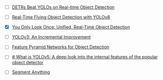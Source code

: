 - [ ] [DETRs Beat YOLOs on Real-time Object Detection](https://arxiv.org/pdf/2304.08069)
- [ ] [Real-Time Flying Object Detection with YOLOv8](https://arxiv.org/pdf/2305.09972)
- [x] [You Only Look Once: Unified, Real-Time Object Detection](https://arxiv.org/pdf/1506.02640)
- [ ] [YOLOv3: An Incremental Improvement](https://arxiv.org/pdf/1804.02767)
- [ ] [Feature Pyramid Networks for Object Detection](https://arxiv.org/pdf/1612.03144)
- [ ] [# What is YOLOv5: A deep look into the internal features of the popular object detector](https://arxiv.org/pdf/2407.20892v1)
- [ ] [Segment Anything](https://arxiv.org/pdf/2304.02643)

